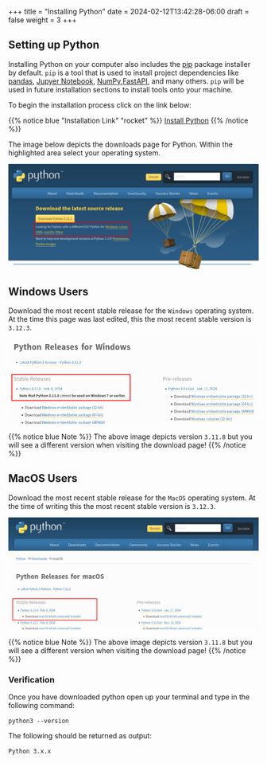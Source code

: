 +++
title = "Installing Python"
date = 2024-02-12T13:42:28-06:00
draft = false
weight = 3
+++

## Setting up Python

Installing Python on your computer also includes the [pip](https://pip.pypa.io/en/stable/index.html) package installer by default. `pip` is a tool that is used to install project dependencies like [pandas](https://pandas.pydata.org/), [Jupyer Notebook](https://jupyter.org/install), [NumPy](https://numpy.org/),[FastAPI](https://fastapi.tiangolo.com/), and many others. `pip` will be used in future installation sections to install tools onto your machine.

To begin the installation process click on the link below:

{{% notice blue "Installation Link" "rocket" %}}
[Install Python](https://www.python.org/downloads/)
{{% /notice %}}

The image below depicts the downloads page for Python. Within the highlighted area select your operating system.

![Python downloads page](pictures/download-python.png?classes=border)

## Windows Users

Download the most recent stable release for the `Windows` operating system. At the time this page was last edited, this the most recent stable version is `3.12.3`.

![Windows stable release for python3 highlighted on the windows operating system download page for python](pictures/stable-release-windows.png?classes=border)

{{% notice blue Note %}}
The above image depicts version `3.11.8` but you will see a different version when visiting the download page!
{{% /notice %}}

## MacOS Users

Download the most recent stable release for the `MacOS` operating system. At the time of writing this the most recent stable version is `3.12.3`.

![MacOS stable release for python3 highlighted on the MacOS operating system download page for python](pictures/stable-release-mac.png?classes=border)

{{% notice blue Note %}}
The above image depicts version `3.11.8` but you will see a different version when visiting the download page!
{{% /notice %}}

### Verification

Once you have downloaded python open up your terminal and type in the following command:

```console
python3 --version
```

The following should be returned as output:

```console
Python 3.x.x
```